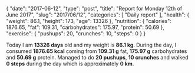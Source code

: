 {
    "date": "2017-06-12",
    "type": "post",
    "title": "Report for Monday 12th of June 2017",
    "slug": "2017\/06\/12",
    "categories": [
        "Daily report"
    ],
    "health": {
        "weight": 86.1,
        "height": 173,
        "age": 13326
    },
    "nutrition": {
        "calories": 1876.65,
        "fat": 109.31,
        "carbohydrates": 175.97,
        "protein": 50.69
    },
    "exercise": {
        "pushups": 20,
        "crunches": 10,
        "steps": 0
    }
}

Today I am <strong>13326 days</strong> old and my weight is <strong>86.1 kg</strong>. During the day, I consumed <strong>1876.65 kcal</strong> coming from <strong>109.31 g</strong> fat, <strong>175.97 g</strong> carbohydrates and <strong>50.69 g</strong> protein. Managed to do <strong>20 pushups</strong>, <strong>10 crunches</strong> and walked <strong>0 steps</strong> during the day which is approximately <strong>0 km</strong>.
